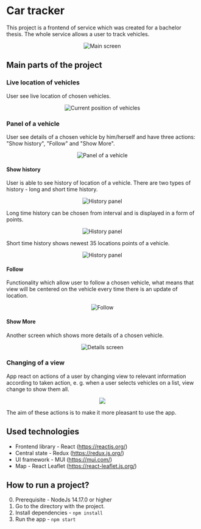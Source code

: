 # Car tracker

This project is a frontend of service which was created for a bachelor thesis. The whole service allows a user to track vehicles.

<p align="center">
  <img src="https://drive.google.com/uc?id=10IMmolpQ4r1U04XHfmTZHQiao_gLDbiM" alt="Main screen"/> 
</p>


## Main parts of the project

### Live location of vehicles
User see live location of chosen vehicles.
<p align="center">
  <img src="https://drive.google.com/uc?id=16I7jyyj13eXGW3hluPcg3tT9gCcBJ4TQ" alt="Current position of vehicles"/> 
</p>


### Panel of a vehicle
User see details of a chosen vehicle by him/herself and have three actions: "Show history", "Follow" and "Show More".
<p align="center">
  <img src="https://drive.google.com/uc?id=1svga4DifwVrp_4k3EYP7aY2yuYdpfKTN" alt="Panel of a vehicle"/> 
</p>


#### Show history
User is able to see history of location of a vehicle. There are two types of history - long and short time history. 
<p align="center">
  <img src="https://drive.google.com/uc?id=1m5f8-ivuS2cJYuLVOoGxCxjcFBmWnefK" alt="History panel"/> 
</p>

Long time history can be chosen from interval and is displayed in a form of points.
<p align="center">
  <img src="https://drive.google.com/uc?id=1jQf4OenLneygWSoh4vghUURdYlsWLFmZ" alt="History panel"/> 
</p>

Short time history shows newest 35 locations points of a vehicle.
<p align="center">
  <img src="https://drive.google.com/uc?id=1M59YzO0y6WD8gRvAO_51HxjZKc3ovezL" alt="History panel"/> 
</p>

#### Follow
Functionality which allow user to follow a chosen vehicle, what means that view will be centered on the vehicle every time there is an update of location.
<p align="center">
  <img src="https://drive.google.com/uc?id=1_aPlp6ETJVH21bA4QLRddIN34EywL0pg" alt="Follow"/> 
</p>

#### Show More
Another screen which shows more details of a chosen vehicle.
<p align="center">
  <img src="https://drive.google.com/uc?id=1ddnpTgr6s_oNcQ2Bor5kuiNI2-HZn7Xq" alt="Details screen"/> 
</p>

### Changing of a view
App react on actions of a user by changing view to relevant information according to taken action, e. g. when a user selects vehicles on a list, view change to show them all. 
<p align="center">
  <img src="https://drive.google.com/uc?id=1Ump4qBmqjS0EFRLIKva4etfAKRIjHlAP"/> 
</p>

The aim of these actions is to make it more pleasant to use the app.

## Used technologies
* Frontend library - React (https://reactjs.org/)
* Central state - Redux (https://redux.js.org/)
* UI framework - MUI (https://mui.com/)
* Map - React Leaflet (https://react-leaflet.js.org/)

## How to run a project?

0. Prerequisite - NodeJs 14.17.0 or higher
1. Go to the directory with the project.
2. Install dependencies - `npm install`
3. Run the app - `npm start`
